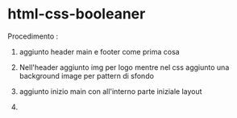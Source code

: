 html-css-booleaner
===

Procedimento :

1. aggiunto header main e footer come prima cosa

2. Nell'header aggiunto img per logo mentre nel css aggiunto una background image per pattern di sfondo

3. aggiunto inizio main con all'interno parte iniziale layout

4. 